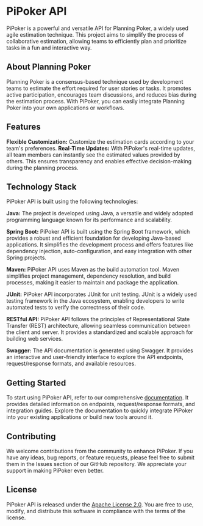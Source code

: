 # PiPoker API
PiPoker is a powerful and versatile API for Planning Poker, a widely used agile estimation technique. This project aims to simplify the process of collaborative estimation, allowing teams to efficiently plan and prioritize tasks in a fun and interactive way.

## About Planning Poker
Planning Poker is a consensus-based technique used by development teams to estimate the effort required for user stories or tasks. It promotes active participation, encourages team discussions, and reduces bias during the estimation process. With PiPoker, you can easily integrate Planning Poker into your own applications or workflows.

## Features
**Flexible Customization:** Customize the estimation cards according to your team's preferences.
**Real-Time Updates:** With PiPoker's real-time updates, all team members can instantly see the estimated values provided by others. This ensures transparency and enables effective decision-making during the planning process.

## Technology Stack
PiPoker API is built using the following technologies:

**Java:** The project is developed using Java, a versatile and widely adopted programming language known for its performance and scalability.

**Spring Boot:** PiPoker API is built using the Spring Boot framework, which provides a robust and efficient foundation for developing Java-based applications. It simplifies the development process and offers features like dependency injection, auto-configuration, and easy integration with other Spring projects.

**Maven:** PiPoker API uses Maven as the build automation tool. Maven simplifies project management, dependency resolution, and build processes, making it easier to maintain and package the application.

**JUnit:** PiPoker API incorporates JUnit for unit testing. JUnit is a widely used testing framework in the Java ecosystem, enabling developers to write automated tests to verify the correctness of their code.

**RESTful API:** PiPoker API follows the principles of Representational State Transfer (REST) architecture, allowing seamless communication between the client and server. It provides a standardized and scalable approach for building web services.

**Swagger:** The API documentation is generated using Swagger. It provides an interactive and user-friendly interface to explore the API endpoints, request/response formats, and available resources.

## Getting Started
To start using PiPoker API, refer to our comprehensive [documentation](#). It provides detailed information on endpoints, request/response formats, and integration guides. Explore the documentation to quickly integrate PiPoker into your existing applications or build new tools around it.

## Contributing
We welcome contributions from the community to enhance PiPoker. If you have any ideas, bug reports, or feature requests, please feel free to submit them in the Issues section of our GitHub repository. We appreciate your support in making PiPoker even better.

## License
PiPoker API is released under the [Apache License 2.0](https://www.apache.org/licenses/LICENSE-2.0.txt). You are free to use, modify, and distribute this software in compliance with the terms of the license.
